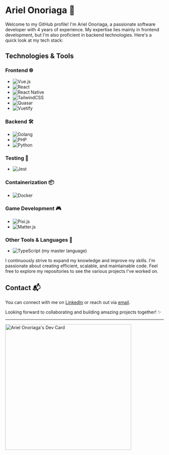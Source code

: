# Ariel Onoriaga 🚀

Welcome to my GitHub profile! I'm Ariel Onoriaga, a passionate software developer with 4 years of experience. My expertise lies mainly in frontend development, but I'm also proficient in backend technologies. Here's a quick look at my tech stack:

## Technologies & Tools

### Frontend 🌐
- ![Vue.js](https://img.shields.io/badge/Vue.js-4FC08D?logo=vue.js&logoColor=fff&style=flat-square)
- ![React](https://img.shields.io/badge/React-61DAFB?logo=react&logoColor=fff&style=flat-square)
- ![React Native](https://img.shields.io/badge/React_Native-61DAFB?logo=react&logoColor=fff&style=flat-square)
- ![TailwindCSS](https://img.shields.io/badge/TailwindCSS-06B6D4?logo=tailwindcss&logoColor=fff&style=flat-square)
- ![Quasar](https://img.shields.io/badge/Quasar-1976D2?logo=quasar&logoColor=fff&style=flat-square)
- ![Vuetify](https://img.shields.io/badge/Vuetify-1867C0?logo=vuetify&logoColor=fff&style=flat-square)

### Backend 🛠️
- ![Golang](https://img.shields.io/badge/Golang-00ADD8?logo=go&logoColor=fff&style=flat-square)
- ![PHP](https://img.shields.io/badge/PHP-777BB4?logo=php&logoColor=fff&style=flat-square)
- ![Python](https://img.shields.io/badge/Python-3776AB?logo=python&logoColor=fff&style=flat-square)

### Testing 🧪
- ![Jest](https://img.shields.io/badge/Jest-C21325?logo=jest&logoColor=fff&style=flat-square)

### Containerization 📦
- ![Docker](https://img.shields.io/badge/Docker-2496ED?logo=docker&logoColor=fff&style=flat-square)

### Game Development 🎮
- ![Pixi.js](https://img.shields.io/badge/Pixi.js-8DD6F9?logo=pixiv&logoColor=fff&style=flat-square)
- ![Matter.js](https://img.shields.io/badge/Matter.js-FF6F61?logo=javascript&logoColor=fff&style=flat-square)

### Other Tools & Languages 🔧
- ![TypeScript](https://img.shields.io/badge/TypeScript-3178C6?logo=typescript&logoColor=fff&style=flat-square) (my master language)

I continuously strive to expand my knowledge and improve my skills. I'm passionate about creating efficient, scalable, and maintainable code. Feel free to explore my repositories to see the various projects I've worked on.

## Contact 📬
You can connect with me on [LinkedIn](https://www.linkedin.com/in/arielonoriaga/) or reach out via [email](mailto:onoriagaariel@example.com).

Looking forward to collaborating and building amazing projects together! ✨

---

<a href="https://app.daily.dev/aonoriaga"><img src="https://api.daily.dev/devcards/293c16416260494d87a24970ebe18739.png?r=4ki" width="400" alt="Ariel Onoriaga's Dev Card"/></a>
